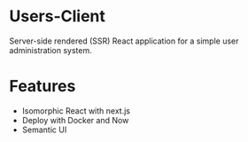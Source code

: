 # Users-Client

Server-side rendered (SSR) React application for a simple user administration system.

# Features

- Isomorphic React with next.js
- Deploy with Docker and Now
- Semantic UI

